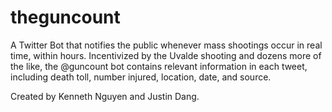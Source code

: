 # theguncount

A Twitter Bot that notifies the public whenever mass shootings occur in real time, within hours. Incentivized by the Uvalde shooting and dozens more of the like, the @guncount bot contains relevant information in each tweet, including death toll, number injured, location, date, and source.

Created by Kenneth Nguyen and Justin Dang.
